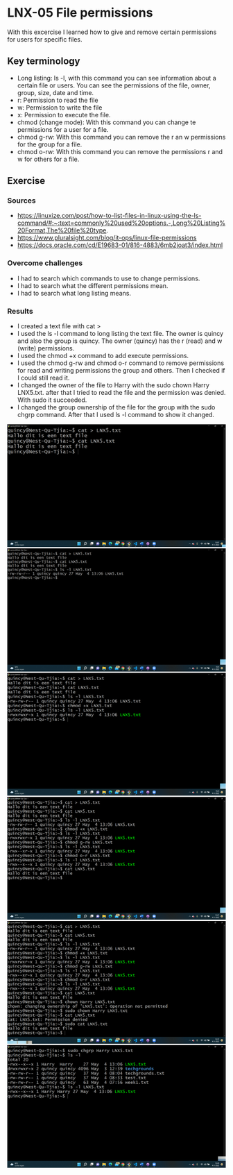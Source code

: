 # LNX-05 File permissions
With this excercise I learned how to give and remove certain permissions for users for specific files.     

## Key terminology
- Long listing: ls -l, with this command you can see information about a certain file or users. You can see the permissions of the file, owner, group, size, date and time.  
- r: Permission to read the file
- w: Permission to write the file
- x: Permission to execute the file.
- chmod (change mode): With this command you can change te permissions for a user for a file. 
- chmod g-rw: With this command you can remove the r an w permissions for the group for a file.
- chmod o-rw: With this command you can remove the permissions r and w for others for a file.

## Exercise
### Sources
- https://linuxize.com/post/how-to-list-files-in-linux-using-the-ls-command/#:~:text=commonly%20used%20options.-,Long%20Listing%20Format,The%20file%20type.
- https://www.pluralsight.com/blog/it-ops/linux-file-permissions
- https://docs.oracle.com/cd/E19683-01/816-4883/6mb2joat3/index.html 

### Overcome challenges
- I had to search which commands to use to change permissions. 
- I had to search what the different permissions mean.
- I had to search what long listing means. 

### Results
- I created a text file with cat >
- I used the ls -l command to long listing the text file. The owner is quincy and also the group is quincy. The owner (quincy) has the r (read) and w (write) permissions.
- I used the chmod +x command to add execute permissions.
- I used the chmod g-rw and chmod o-r command to remove permissions for read and writing permissions the group and others. Then I checked if I could still read it.
- I changed the owner of the file to Harry with the sudo chown Harry LNX5.txt. after that I tried to read the file and the permission was denied. With sudo it succeeded.
- I changed the group ownership of the file for the group with the sudo chgrp command. After that I used ls -l command to show it changed. 

![LIN05](../00_includes/LIN05-1.png)
![LIN05](../00_includes/LIN05-2.png)
![LIN05](../00_includes/LIN05-3.png)
![LIN05](../00_includes/LIN05-4.png)
![LIN05](../00_includes/LIN05-5.png)
![LIN05](../00_includes/LIN05-6.png)